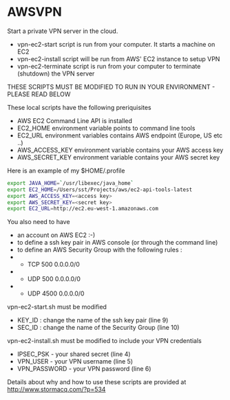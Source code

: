 AWSVPN
======

Start a private VPN server in the cloud. 

- vpn-ec2-start script is run from your computer.  It starts a machine on EC2
- vpn-ec2-install script will be run from AWS' EC2 instance to setup VPN
- vpn-ec2-terminate script is run from your computer to terminate (shutdown) the VPN server

THESE SCRIPTS MUST BE MODIFIED TO RUN IN YOUR ENVIRONMENT - PLEASE READ BELOW

These local scripts have the following preriquisites
- AWS EC2 Command Line API is installed 
- EC2_HOME environment variable points to command line tools
- EC2_URL environment variables contains AWS endpoint (Europe, US etc ..)
- AWS_ACCESS_KEY environment variable contains your AWS access key
- AWS_SECRET_KEY environment variable contains your AWS secret key

Here is an example of my $HOME/.profile
```bash
export JAVA_HOME=`/usr/libexec/java_home`
export EC2_HOME=/Users/sst/Projects/aws/ec2-api-tools-latest
export AWS_ACCESS_KEY=<access key>
export AWS_SECRET_KEY=<secret key>
export EC2_URL=http://ec2.eu-west-1.amazonaws.com
```

You also need to have 

- an account on AWS EC2 :-)
- to define a ssh key pair in AWS console (or through the command line)
- to define an AWS Security Group with the following rules :
- - TCP 500 0.0.0.0/0
- - UDP 500 0.0.0.0/0
- - UDP 4500 0.0.0.0/0

vpn-ec2-start.sh must be modified 

- KEY_ID : change the name of the ssh key pair (line 9)
- SEC_ID : change the name of the Security Group (line 10)

vpn-ec2-install.sh must be modified to include your VPN credentials 

- IPSEC_PSK - your shared secret (line 4)
- VPN_USER - your VPN username (line 5)
- VPN_PASSWORD - your VPN password (line 6)

Details about why and how to use these scripts are provided at http://www.stormacq.com/?p=534
